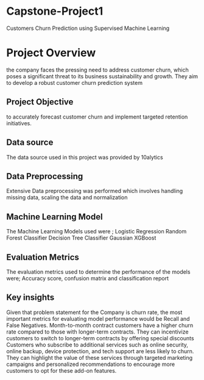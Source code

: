 # Capstone-Project1
Customers Churn Prediction using Supervised Machine Learning
# Project Overview
the company faces the pressing need to address customer churn, which poses a significant threat to its business sustainability and growth.
They aim to develop a robust customer churn prediction system

## Project Objective
to accurately forecast customer churn and implement targeted retention initiatives.

## Data source
The data source used in this project was provided by 10alytics

## Data Preprocessing
Extensive Data preprocessing was performed which involves handling missing data, scaling the data and normalization

## Machine Learning Model
The Machine Learning Models used were ;
Logistic Regression
Random Forest Classifier
Decision Tree Classifier
Gaussian
XGBoost

## Evaluation Metrics
The evaluation metrics used to determine the performance of the  models were;
Accuracy score, confusion matrix and classification report

## Key insights
Given that problem statement for the Company is churn rate,  the most important metrics for evaluating model performance would be Recall and False Negatives.
Month-to-month contract customers have a higher churn rate compared to those with longer-term contracts. They can incentivize customers to switch to longer-term contracts by offering special discounts
Customers who subscribe to additional services such as online security, online backup, device protection, and tech support are less likely to churn. They can highlight the value of these services through targeted marketing campaigns and personalized recommendations to encourage more customers to opt for these add-on features.
